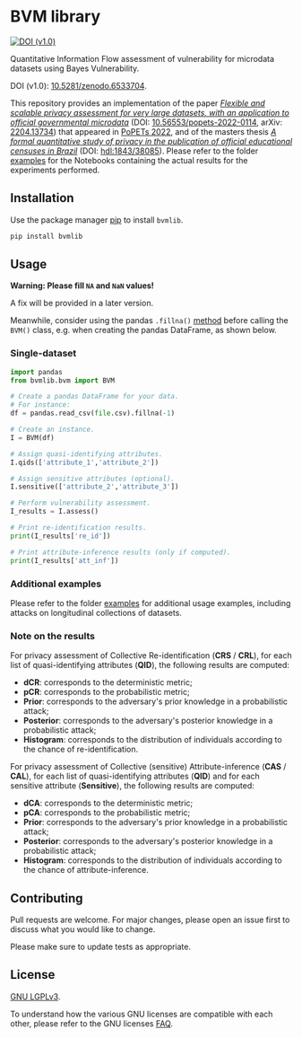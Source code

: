 # BVM library

[![DOI (v1.0)](https://zenodo.org/badge/DOI/10.5281/zenodo.6533704.svg)](https://doi.org/10.5281/zenodo.6533704)

Quantitative Information Flow assessment of vulnerability for microdata datasets using Bayes Vulnerability.

DOI (v1.0): [10.5281/zenodo.6533704](https://doi.org/10.5281/zenodo.6533704).

This repository provides an implementation of the paper [*Flexible and scalable privacy assessment for very large datasets, with an application to official governmental microdata*](https://petsymposium.org/popets/2022/popets-2022-0114.php) (DOI: [10.56553/popets-2022-0114](https://doi.org/10.56553/popets-2022-0114), arXiv: [2204.13734](https://arxiv.org/abs/2204.13734)) that appeared in [PoPETs 2022](https://petsymposium.org/popets/2022/), and of the masters thesis [*A formal quantitative study of privacy in the publication of official educational censuses in Brazil*](https://repositorio.ufmg.br/handle/1843/38085) (DOI: [hdl:1843/38085](https://doi.org/hdl:1843/38085)). Please refer to the folder [examples](https://github.com/nunesgh/bvm-library/tree/main/examples#inep-1-experiments) for the Notebooks containing the actual results for the experiments performed.

## Installation

Use the package manager [pip](https://pip.pypa.io/en/stable/) to install `bvmlib`.

```bash
pip install bvmlib
```

## Usage

**Warning: Please fill `NA` and `NaN` values!**

A fix will be provided in a later version.

Meanwhile, consider using the pandas `.fillna()` [method](https://pandas.pydata.org/pandas-docs/stable/reference/api/pandas.DataFrame.fillna.html) before calling the `BVM()` class, e.g. when creating the pandas DataFrame, as shown below.

### Single-dataset

```python
import pandas
from bvmlib.bvm import BVM

# Create a pandas DataFrame for your data.
# For instance:
df = pandas.read_csv(file.csv).fillna(-1)

# Create an instance.
I = BVM(df)

# Assign quasi-identifying attributes.
I.qids(['attribute_1','attribute_2'])

# Assign sensitive attributes (optional).
I.sensitive(['attribute_2','attribute_3'])

# Perform vulnerability assessment.
I_results = I.assess()

# Print re-identification results.
print(I_results['re_id'])

# Print attribute-inference results (only if computed).
print(I_results['att_inf'])
```

### Additional examples

Please refer to the folder [examples](https://github.com/nunesgh/bvm-library/blob/main/examples) for additional usage examples, including attacks on longitudinal collections of datasets.

### Note on the results

For privacy assessment of Collective Re-identification (**CRS** / **CRL**), for each list of quasi-identifying attributes (**QID**), the following results are computed:
- **dCR**: corresponds to the deterministic metric;
- **pCR**: corresponds to the probabilistic metric;
- **Prior**: corresponds to the adversary's prior knowledge in a probabilistic attack;
- **Posterior**: corresponds to the adversary's posterior knowledge in a probabilistic attack;
- **Histogram**: corresponds to the distribution of individuals according to the chance of re-identification.

For privacy assessment of Collective (sensitive) Attribute-inference (**CAS** / **CAL**), for each list of quasi-identifying attributes (**QID**) and for each sensitive attribute (**Sensitive**), the following results are computed:
- **dCA**: corresponds to the deterministic metric;
- **pCA**: corresponds to the probabilistic metric;
- **Prior**: corresponds to the adversary's prior knowledge in a probabilistic attack;
- **Posterior**: corresponds to the adversary's posterior knowledge in a probabilistic attack;
- **Histogram**: corresponds to the distribution of individuals according to the chance of attribute-inference.

## Contributing

Pull requests are welcome. For major changes, please open an issue first to discuss what you would like to change.

Please make sure to update tests as appropriate.

## License

[GNU LGPLv3](https://choosealicense.com/licenses/lgpl-3.0/).

To understand how the various GNU licenses are compatible with each other, please refer to the GNU licenses [FAQ](https://www.gnu.org/licenses/gpl-faq.html#AllCompatibility).
